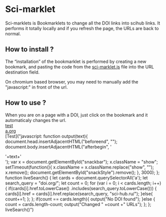 # Sci-marklet
Sci-marklets is Bookmarklets to change all the DOI links into scihub links. It performs it totally locally and if you refresh the page, the URLs are back to normal.

## How to install ?
The “installation” of the bookmarklet is performed by creating a new bookmark, and pasting the code from the [sci-marklet.js](sci-marklet.js) file into the URL destination field.

On chromium based browser, you may need to manually add the "javascript:" in front of the url.

## How to use ?
When you are on a page with a DOI, just click on the bookmark and it automaticaly changes the url. </br>
<a href ="exemple.com">test</a> </br>
[a.org](b.org)</br>
[Test]("javascript:  function output(text){    document.head.insertAdjacentHTML(&quot;beforeend&quot;, &quot;<style id='snackStyle'> \        /*snackbar layout code from https://www.w3schools.com/howto/howto_js_snackbar.asp*/ \        #snackbar  {\              visibility:  hidden;   /*  Hidden  by  default.  Visible  on  click  */\              min-width:  250px;   /*  Set  a  default  minimum  width  */\              margin-left:  -125px;  /*  Divide  value  of  min-width  by  2  */\              background-color:  #333;  /*  Black  background  color  */\              color:  #fff;  /*  White  text  color  */\              text-align:  center;  /*  Centered  text  */\              border-radius:  2px;  /*  Rounded  borders  */\              padding:  16px;  /*  Padding  */\              position:  fixed;  /*  Sit  on  top  of  the  screen  */\              z-index:  1;  /*  Add  a  z-index  if  needed  */\              left:  50%;  /*  Center  the  snackbar  */\              bottom:  30px;  /*  30px  from  the  bottom  */\          }  \          /*  Show  the  snackbar  when  clicking  on  a  button  (class  added  with  JavaScript)  */  \          #snackbar.show  {\              visibility:  visible;  /*  Show  the  snackbar  */  \              /*  Add  animation:  Take  0.5  seconds  to  fade  in  and  out  the  snackbar.\              However,  delay  the  fade  out  process  for  2.5  seconds  */\              -webkit-animation:  fadein  0.5s,  fadeout  0.5s  2.5s;\              animation:  fadein  0.5s,  fadeout  0.5s  2.5s;\          }\          /*  Animations  to  fade  the  snackbar  in  and  out  */\          @-webkit-keyframes  fadein  {\              from  {bottom:  0;  opacity:  0;}\              to  {bottom:  30px;  opacity:  1;}\          }\          @keyframes  fadein  {\              from  {bottom:  0;  opacity:  0;}\              to  {bottom:  30px;  opacity:  1;}\          }\          @-webkit-keyframes  fadeout  {\              from  {bottom:  30px;  opacity:  1;}\              to  {bottom:  0;  opacity:  0;}\          }\          @keyframes  fadeout  {\              from  {bottom:  30px;  opacity:  1;}\              to  {bottom:  0;  opacity:  0;}\          }\          </style>&quot;);      document.body.insertAdjacentHTML(&quot;afterbegin&quot;,  '<div  id=&quot;snackbar&quot;>'+text+'</div>');      var  x  =  document.getElementById(&quot;snackbar&quot;);      x.className  =  &quot;show&quot;;      setTimeout(function(){          x.className  =  x.className.replace(&quot;show&quot;,  &quot;&quot;);          x.remove();          document.getElementById(&quot;snackStyle&quot;).remove();      },  3000);    };    function  liveSearch()  {      let  cards  =  document.querySelectorAll('a');      let  search_query  =  &quot;doi.org/&quot;;      let  count  =  0;      for  (var  i  =  0;  i  <  cards.length;  i++)  {          if(cards[i].href.toLowerCase()              .includes(search_query.toLowerCase()))  {                  cards[i].href  =  cards[i].href.replace(search_query,  &quot;sci-hub.ru/&quot;);          }else{              count+=1;          };      };      if(count  ==  cards.length){          output(&quot;No  DOI  found&quot;);      }else  {          count  =  cards.length-count;          output(&quot;Changed  &quot;  +count  +&quot;  URLs&quot;);      };  };  liveSearch()")
